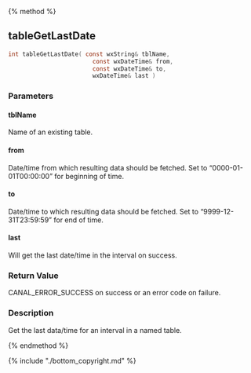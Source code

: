 
{% method %}
## tableGetLastDate

```c
int tableGetLastDate( const wxString& tblName, 
                        const wxDateTime& from, 
                        const wxDateTime& to,
                        wxDateTime& last )
```

### Parameters

#### tblName
Name of an existing table.

#### from
Date/time from which resulting data should be fetched. Set to “0000-01-01T00:00:00” for beginning of time.

#### to
Date/time to which resulting data should be fetched. Set to “9999-12-31T23:59:59” for end of time.

#### last
Will get the last date/time in the interval on success.

### Return Value
CANAL_ERROR_SUCCESS on success or an error code on failure. 

### Description
Get the last data/time for an interval in a named table. 

{% endmethod %}

{% include "./bottom_copyright.md" %}